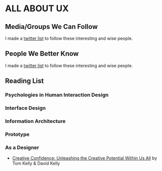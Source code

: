 # ALL ABOUT UX

## Media/Groups We Can Follow

I made a [twitter list](https://twitter.com/i/lists/1191346528742363136?s=20) to follow these interesting and wise people.


## People We Better Know

I made a [twitter list](https://twitter.com/i/lists/1191346528742363136?s=20) to follow these interesting and wise people.


## Reading List

### Psychologies in Human Interaction Design

### Interface Design

### Information Architecture

### Prototype

### As a Designer
- [Creative Confidence: Unleashing the Creative Potential Within Us All](https://www.creativeconfidence.com) by Tom Kelly & David Kelly
